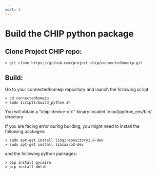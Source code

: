 ```yaml
---
sort: 1
---
```


# Build the CHIP python package

## Clone Project CHIP repo:

```
> git clone https://github.com/project-chip/connectedhomeip.git
```

## Build:

Go to your connectedhomeip repository and launch the following script:

```
> cd connectedhomeip
> sudo scripts/build_python.sh
```

You will obtain a "chip-device-ctrl" binary located in out/python_env/bin/ directory

If you are facing error during building, you might need to install the following packages:

```
> sudo apt-get install libgirepository1.0-dev
> sudo apt-get install libcairo2-dev

```

and the following python packages:

```
> pip install pycairo
> pip install dmlib

```







 
